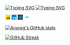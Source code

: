 
[![Typing SVG](https://readme-typing-svg.herokuapp.com?font=ubuntu&color=%23000000&lines=Hi+there%2C+I'm+Duc+Khue+%7Bduckhue01%7D++%F0%9F%91%8B%F0%9F%91%8B%F0%9F%91%8B)](https://git.io/typing-svg) 
[![Typing SVG](https://readme-typing-svg.herokuapp.com?font=ubuntu&color=%23000000&size=12&lines=%3E%3E%3E+a+software+engineer+and+react+enthusias+%3C%3C%3C)](https://git.io/typing-svg)

![](./image/javascript.png)
![](./image/typescript.png)
![](./image/react.png)
![](./image/go.png)


[![Anurag's GitHub stats](https://github-readme-stats.vercel.app/api?username=duckhue01)](https://github.com/anuraghazra/github-readme-stats)  

[![GitHub Streak](https://github-readme-streak-stats.herokuapp.com/?user=duckhue01)](https://git.io/streak-stats)
